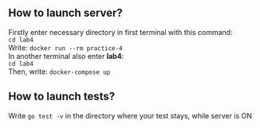 ## How to launch server?

Firstly enter necessary directory in first terminal with this command:
</br>
`cd lab4`
</br>
Write: `docker run --rm practice-4`
</br>
In another terminal also enter **lab4**:
</br>
`cd lab4`
</br>
Then, write: `docker-compose up`

## How to launch tests?

Write `go test -v` in the directory where your test stays, while server is ON 